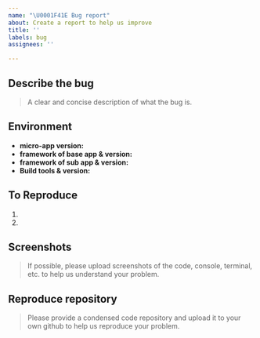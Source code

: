 ```yaml
---
name: "\U0001F41E Bug report"
about: Create a report to help us improve
title: ''
labels: bug
assignees: ''

---
```


## Describe the bug
> A clear and concise description of what the bug is.

## Environment
- **micro-app version:**
- **framework of base app & version:**
- **framework of sub app & version:**
- **Build tools & version:**

## To Reproduce
1.
2.

## Screenshots
> If possible, please upload screenshots of the code, console, terminal, etc. to help us understand your problem.

## Reproduce repository
> Please provide a condensed code repository and upload it to your own github to help us reproduce your problem.
